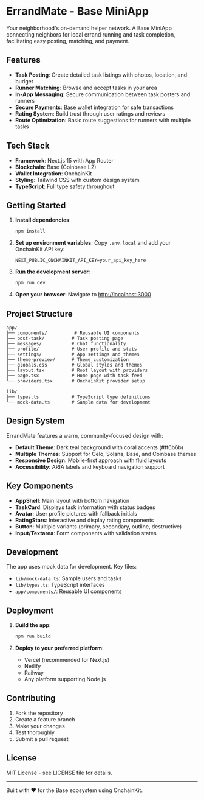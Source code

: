 # ErrandMate - Base MiniApp

Your neighborhood's on-demand helper network. A Base MiniApp connecting neighbors for local errand running and task completion, facilitating easy posting, matching, and payment.

## Features

- **Task Posting**: Create detailed task listings with photos, location, and budget
- **Runner Matching**: Browse and accept tasks in your area
- **In-App Messaging**: Secure communication between task posters and runners
- **Secure Payments**: Base wallet integration for safe transactions
- **Rating System**: Build trust through user ratings and reviews
- **Route Optimization**: Basic route suggestions for runners with multiple tasks

## Tech Stack

- **Framework**: Next.js 15 with App Router
- **Blockchain**: Base (Coinbase L2)
- **Wallet Integration**: OnchainKit
- **Styling**: Tailwind CSS with custom design system
- **TypeScript**: Full type safety throughout

## Getting Started

1. **Install dependencies**:
   ```bash
   npm install
   ```

2. **Set up environment variables**:
   Copy `.env.local` and add your OnchainKit API key:
   ```
   NEXT_PUBLIC_ONCHAINKIT_API_KEY=your_api_key_here
   ```

3. **Run the development server**:
   ```bash
   npm run dev
   ```

4. **Open your browser**:
   Navigate to [http://localhost:3000](http://localhost:3000)

## Project Structure

```
app/
├── components/          # Reusable UI components
├── post-task/          # Task posting page
├── messages/           # Chat functionality
├── profile/            # User profile and stats
├── settings/           # App settings and themes
├── theme-preview/      # Theme customization
├── globals.css         # Global styles and themes
├── layout.tsx          # Root layout with providers
├── page.tsx            # Home page with task feed
└── providers.tsx       # OnchainKit provider setup

lib/
├── types.ts            # TypeScript type definitions
└── mock-data.ts        # Sample data for development
```

## Design System

ErrandMate features a warm, community-focused design with:

- **Default Theme**: Dark teal background with coral accents (#ff6b6b)
- **Multiple Themes**: Support for Celo, Solana, Base, and Coinbase themes
- **Responsive Design**: Mobile-first approach with fluid layouts
- **Accessibility**: ARIA labels and keyboard navigation support

## Key Components

- **AppShell**: Main layout with bottom navigation
- **TaskCard**: Displays task information with status badges
- **Avatar**: User profile pictures with fallback initials
- **RatingStars**: Interactive and display rating components
- **Button**: Multiple variants (primary, secondary, outline, destructive)
- **Input/Textarea**: Form components with validation states

## Development

The app uses mock data for development. Key files:

- `lib/mock-data.ts`: Sample users and tasks
- `lib/types.ts`: TypeScript interfaces
- `app/components/`: Reusable UI components

## Deployment

1. **Build the app**:
   ```bash
   npm run build
   ```

2. **Deploy to your preferred platform**:
   - Vercel (recommended for Next.js)
   - Netlify
   - Railway
   - Any platform supporting Node.js

## Contributing

1. Fork the repository
2. Create a feature branch
3. Make your changes
4. Test thoroughly
5. Submit a pull request

## License

MIT License - see LICENSE file for details.

---

Built with ❤️ for the Base ecosystem using OnchainKit.
